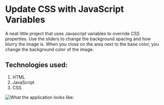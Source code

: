 # Update CSS with JavaScript Variables

A neat little project that uses Javascript variables to override CSS properties. Use the sliders to change the background spacing and how blurry the image is. When you close on the area next to the base color, you change the background color of the image.

## Technologies used:
1. HTML
2. JavaScript
3. CSS

![What the application looks like:](/assets/images/cssvariablescreenshot.png)
